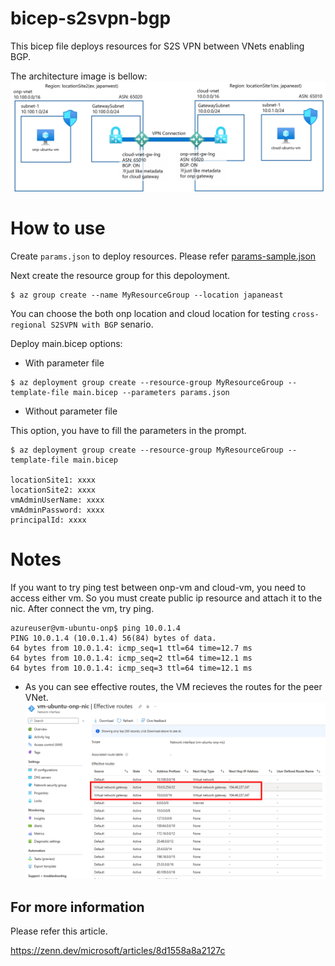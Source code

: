 # bicep-s2svpn-bgp
This bicep file deploys resources for S2S VPN between VNets enabling BGP.

The architecture image is bellow:
![architecture](./img/env.png)

# How to use
Create `params.json` to deploy resources. Please refer [params-sample.json](./params-sample.json)

Next create the resource group for this depoloyment.

```
$ az group create --name MyResourceGroup --location japaneast
```
You can choose the both onp location and cloud location for testing `cross-regional S2SVPN with BGP` senario.

Deploy main.bicep options:

- With parameter file

```
$ az deployment group create --resource-group MyResourceGroup --template-file main.bicep --parameters params.json
```

- Without parameter file

This option, you have to fill the parameters in the prompt.

```
$ az deployment group create --resource-group MyResourceGroup --template-file main.bicep

locationSite1: xxxx
locationSite2: xxxx
vmAdminUserName: xxxx
vmAdminPassword: xxxx
principalId: xxxx
```

# Notes
If you want to try ping test between onp-vm and cloud-vm, you need to access either vm. So you must create public ip resource and attach it to the nic. After connect the vm, try ping.
```
azureuser@vm-ubuntu-onp$ ping 10.0.1.4
PING 10.0.1.4 (10.0.1.4) 56(84) bytes of data.
64 bytes from 10.0.1.4: icmp_seq=1 ttl=64 time=12.7 ms
64 bytes from 10.0.1.4: icmp_seq=2 ttl=64 time=12.1 ms
64 bytes from 10.0.1.4: icmp_seq=3 ttl=64 time=12.1 ms
```
- As you can see effective routes, the VM recieves the routes for the peer VNet.
![](./img/effectiveroutes.png) 

## For more information
Please refer this article.

https://zenn.dev/microsoft/articles/8d1558a8a2127c
